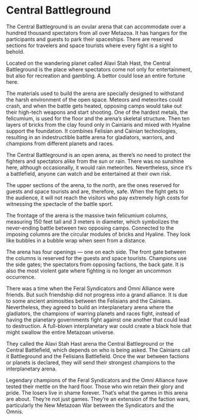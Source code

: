 # Central Battleground

The Central Battleground is an ovular arena that can accommodate over a hundred thousand spectators from all over Metazoa. It has hangars for the participants and guests to park their spaceships. There are reserved sections for travelers and space tourists where every fight is a sight to behold.

Located on the wandering planet called Alavi Stah Hast, the Central Battleground is the place where spectators come not only for entertainment, but also for recreation and gambling. A bettor could lose an entire fortune here.

The materials used to build the arena are specially designed to withstand the harsh environment of the open space. Meteors and meteorites could crash, and when the battle gets heated, opposing camps would take out their high-tech weapons and start shooting. One of the hardest metals, the felicumium, is used for the floor and the arena’s skeletal structure. Then ten layers of bricks from the clay found only in Cainiaris and mixed with Hyaline support the foundation. It combines Felisian and Cainian technologies, resulting in an indestructible battle arena for gladiators, warriors, and champions from different planets and races.

The Central Battleground is an open arena, as there’s no need to protect the fighters and spectators alike from the sun or rain. There was no sunshine here, although occasionally, it would rain meteorites. Nevertheless, since it’s a battlefield, anyone can watch and be entertained at their own risk.

The upper sections of the arena, to the north, are the ones reserved for guests and space tourists and are, therefore, safe. When the fight gets to the audience, it will not reach the visitors who pay extremely high costs for witnessing the spectacle of the battle sport.

The frontage of the arena is the massive twin felicumium columns, measuring 150 feet tall and 3 meters in diameter, which symbolizes the never-ending battle between two opposing camps. Connected to the imposing columns are the circular modules of bricks and Hyaline. They look like bubbles in a bubble wrap when seen from a distance.

The arena has four openings — one on each side. The front gate between the columns is reserved for the guests and space tourists. Champions use the side gates; the spectators from opposing factions, the back gate. It is also the most violent gate where fighting is no longer an uncommon occurrence.

There was a time when the Feral Syndicators and Omni Alliance were friends. But such friendship did not progress into a grand alliance. It is due to some ancient animosities between the Felisians and the Cainians. Nevertheless, they agreed to build an interplanetary arena where the gladiators, the champions of warring planets and races fight, instead of having the planetary governments fight against one another that could lead to destruction. A full-blown interplanetary war could create a black hole that might swallow the entire Metazoan universe.

They called the Alavi Stah Hast arena the Central Battleground or the Central Battlefield, which depends on who is being asked. The Cainians call it Battleground and the Felisians Battlefield. Once the war between factions or planets is declared, they will send their strongest champions to the interplanetary arena.

Legendary champions of the Feral Syndicators and the Omni Alliance have tested their mettle on the hard floor. Those who win retain their glory and pride. The losers live in shame forever. That’s what the games in this arena are about. They’re not just games. They’re an extension of the faction wars, particularly the New Metazoan War between the Syndicators and the Omnis.

